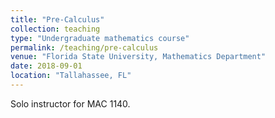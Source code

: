 ```yaml
---
title: "Pre-Calculus"
collection: teaching
type: "Undergraduate mathematics course"
permalink: /teaching/pre-calculus
venue: "Florida State University, Mathematics Department"
date: 2018-09-01
location: "Tallahassee, FL"
---
```


Solo instructor for MAC 1140.
